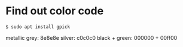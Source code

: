 # Find out color code
	$ sudo apt install gpick


metallic grey: 8e8e8e
silver: c0c0c0
black + green: 000000 + 00ff00 
